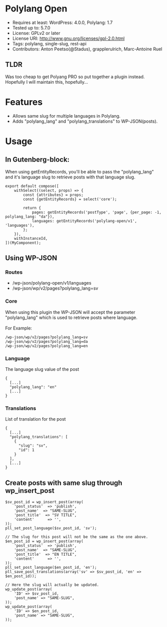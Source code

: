 # Polylang Open
- Requires at least: WordPress: 4.0.0, Polylang: 1.7
- Tested up to: 5.7.0
- License: GPLv2 or later
- License URI: http://www.gnu.org/licenses/gpl-2.0.html
- Tags: polylang, single-slug, rest-api
- Contributors: Anton Peetso(@Stadus), grapplerulrich, Marc-Antoine Ruel

## TLDR
Was too cheap to get Polyang PRO so put together a plugin instead. Hopefully I will maintain this, hopefully...

# Features
* Allows same slug for multiple languages in Polylang.
* Adds "polylang_lang" and "polylang_translations" to WP-JSON(posts).

# Usage
## In Gutenberg-block:
When using getEntityRecords, you'll be able to pass the "polylang_lang" and it's language slug to retrieve posts with that language slug.
````
export default compose([
	withSelect((select, props) => {
		const {attributes} = props;
		const {getEntityRecords} = select('core');

		return {
			pages: getEntityRecords('postType', 'page', {per_page: -1, polylang_lang: "da"}),
			languages: getEntityRecords('polylang-open/v1', 'languages'),
		};
	}),
	withInstanceId,
])(MyComponent);
````

## Using WP-JSON
### Routes
* /wp-json/polylang-open/v1/languages
* /wp-json/wp/v2/pages?polylang_lang=sv

### Core
When using this plugin the WP-JSON will accept the parameter "polylang_lang" which is used to retrieve posts where language.
<br/>
<br/>
For Example:
````
/wp-json/wp/v2/pages?polylang_lang=sv
/wp-json/wp/v2/pages?polylang_lang=da
/wp-json/wp/v2/pages?polylang_lang=en
````

### Language
The language slug value of the post
```
{
  [...]
  "polylang_lang": "en"
  [...]
}
```

### Translations
List of translation for the post
```
{
  [...]
  "polylang_translations": [
    {
      "slug": "sv",
      "id": 1
    }
  ],
  [...]
}
```

## Create posts with same slug through wp_insert_post
````
$sv_post_id = wp_insert_post(array(
    'post_status'  => 'publish',
    'post_name'  => "SAME-SLUG",
    'post_title'  => "SV TITLE",
    'content'      => '',
));
pll_set_post_language($sv_post_id, 'sv');

// The slug for this post will not be the same as the one above.
$en_post_id = wp_insert_post(array(
    'post_status'  => 'publish',
    'post_name'  => "SAME-SLUG",
    'post_title'  => "EN TITLE",
    'content'      => '',
));
pll_set_post_language($en_post_id, 'en');
pll_save_post_translations(array('sv' => $sv_post_id, 'en' => $en_post_id));

// Here the slug will actually be updated.
wp_update_post(array(
    'ID' => $sv_post_id,
    'post_name' => "SAME-SLUG",
));
wp_update_post(array(
    'ID' => $en_post_id,
    'post_name' => "SAME-SLUG",
));
````
